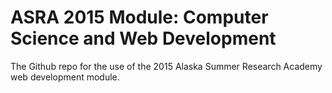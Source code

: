 # ASRA 2015 Module: Computer Science and Web Development

The Github repo for the use of the 2015 Alaska Summer Research Academy web development module.
